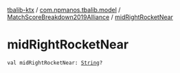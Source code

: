 [tbalib-ktx](../../index.md) / [com.npmanos.tbalib.model](../index.md) / [MatchScoreBreakdown2019Alliance](index.md) / [midRightRocketNear](./mid-right-rocket-near.md)

# midRightRocketNear

`val midRightRocketNear: `[`String`](https://kotlinlang.org/api/latest/jvm/stdlib/kotlin/-string/index.html)`?`
